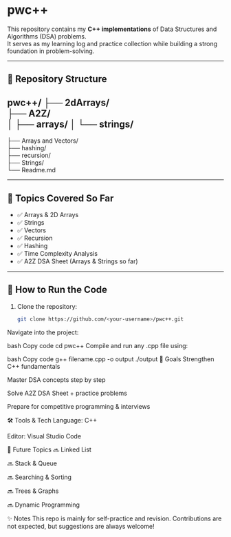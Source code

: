 # pwc++

This repository contains my **C++ implementations** of Data Structures and Algorithms (DSA) problems.  
It serves as my learning log and practice collection while building a strong foundation in problem-solving.

---

## 📂 Repository Structure
pwc++/
├── 2dArrays/                  
├── A2Z/                       
│   ├── arrays/
│   └── strings/
---
├── Arrays and Vectors/        
├── hashing/                  
├── recursion/                
├── Strings/                  
└── Readme.md                  

---

## 📌 Topics Covered So Far
- ✅ Arrays & 2D Arrays  
- ✅ Strings  
- ✅ Vectors  
- ✅ Recursion  
- ✅ Hashing  
- ✅ Time Complexity Analysis  
- ✅ A2Z DSA Sheet (Arrays & Strings so far)  

---

## 🚀 How to Run the Code
1. Clone the repository:
   ```bash
   git clone https://github.com/<your-username>/pwc++.git
Navigate into the project:

bash
Copy code
cd pwc++
Compile and run any .cpp file using:

bash
Copy code
g++ filename.cpp -o output
./output
🎯 Goals
Strengthen C++ fundamentals

Master DSA concepts step by step

Solve A2Z DSA Sheet + practice problems

Prepare for competitive programming & interviews

🛠️ Tools & Tech
Language: C++

Editor: Visual Studio Code

📖 Future Topics
🔜 Linked List

🔜 Stack & Queue

🔜 Searching & Sorting

🔜 Trees & Graphs

🔜 Dynamic Programming

✨ Notes
This repo is mainly for self-practice and revision.
Contributions are not expected, but suggestions are always welcome!

